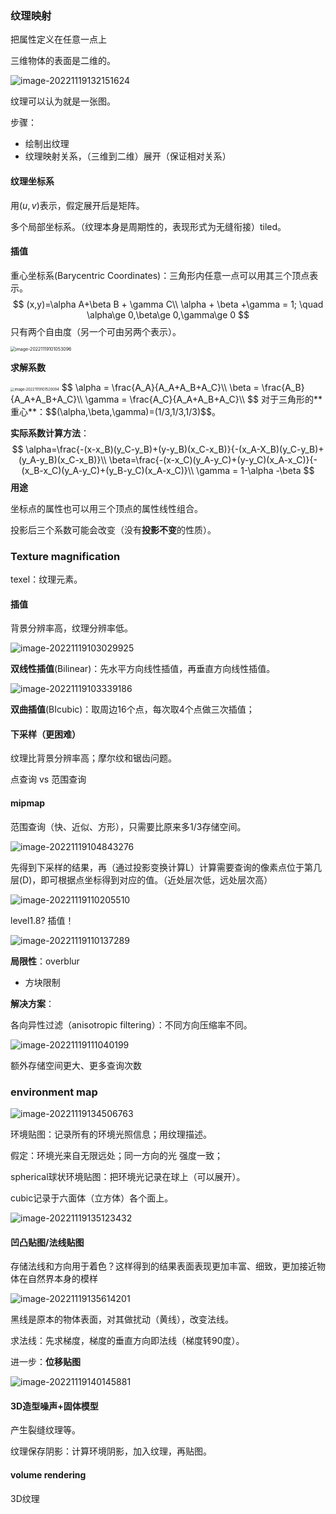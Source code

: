 ### 纹理映射

把属性定义在任意一点上

三维物体的表面是二维的。

![image-20221119132151624](imags/image-20221119132151624.png)

纹理可以认为就是一张图。

步骤：

- 绘制出纹理
- 纹理映射关系，（三维到二维）展开（保证相对关系）

#### 纹理坐标系

用$(u,v)$表示，假定展开后是矩阵。

多个局部坐标系。（纹理本身是周期性的，表现形式为无缝衔接）tiled。

#### 插值

重心坐标系(Barycentric Coordinates)：三角形内任意一点可以用其三个顶点表示。
$$
(x,y)=\alpha A+\beta B + \gamma C\\
\alpha + \beta +\gamma = 1; \quad \alpha\ge 0,\beta\ge 0,\gamma\ge 0
$$
只有两个自由度（另一个可由另两个表示）。

<img src="imags/image-20221119101053096.png" alt="image-20221119101053096" style="zoom:50%;" />

**求解系数**

<img src="imags/image-20221119101520094.png" alt="image-20221119101520094" style="zoom:40%;" />
$$
\alpha = \frac{A_A}{A_A+A_B+A_C}\\
\beta  = \frac{A_B}{A_A+A_B+A_C}\\
\gamma = \frac{A_C}{A_A+A_B+A_C}\\
$$
对于三角形的**重心**：$$(\alpha,\beta,\gamma)=(1/3,1/3,1/3)$$。

**实际系数计算方法**：
$$
\alpha=\frac{-(x-x_B)(y_C-y_B)+(y-y_B)(x_C-x_B)}{-(x_A-X_B)(y_C-y_B)+(y_A-y_B)(x_C-x_B)}\\
\beta=\frac{-(x-x_C)(y_A-y_C)+(y-y_C)(x_A-x_C)}{-(x_B-x_C)(y_A-y_C)+(y_B-y_C)(x_A-x_C)}\\
\gamma = 1-\alpha -\beta
$$
**用途**

坐标点的属性也可以用三个顶点的属性线性组合。

投影后三个系数可能会改变（没有**投影不变**的性质）。

### Texture magnification

texel：纹理元素。

#### 插值

背景分辨率高，纹理分辨率低。

![image-20221119103029925](imags/image-20221119103029925.png)

**双线性插值**(Bilinear)：先水平方向线性插值，再垂直方向线性插值。

![image-20221119103339186](imags/image-20221119103339186.png)

**双曲插值**(BIcubic)：取周边16个点，每次取4个点做三次插值；

#### 下采样（更困难）

纹理比背景分辨率高；摩尔纹和锯齿问题。

点查询 vs 范围查询

#### mipmap

范围查询（快、近似、方形），只需要比原来多1/3存储空间。

![image-20221119104843276](imags/image-20221119104843276.png)

先得到下采样的结果，再（通过投影变换计算L）计算需要查询的像素点位于第几层(D)，即可根据点坐标得到对应的值。（近处层次低，远处层次高）

![image-20221119110205510](imags/image-20221119110205510.png)

level1.8? 插值！

![image-20221119110137289](imags/image-20221119110137289.png)

**局限性**：overblur

- 方块限制

**解决方案**：

各向异性过滤（anisotropic filtering）：不同方向压缩率不同。

![image-20221119111040199](imags/image-20221119111040199.png)

额外存储空间更大、更多查询次数

### environment map

![image-20221119134506763](imags/image-20221119134506763.png)

环境贴图：记录所有的环境光照信息；用纹理描述。

假定：环境光来自无限远处；同一方向的光 强度一致；

spherical球状环境贴图：把环境光记录在球上（可以展开）。

cubic记录于六面体（立方体）各个面上。

![image-20221119135123432](imags/image-20221119135123432.png)

#### 凹凸贴图/法线贴图

存储法线和方向用于着色？这样得到的结果表面表现更加丰富、细致，更加接近物体在自然界本身的模样

![image-20221119135614201](imags/image-20221119135614201.png)

黑线是原本的物体表面，对其做扰动（黄线），改变法线。

求法线：先求梯度，梯度的垂直方向即法线（梯度转90度）。

进一步：**位移贴图**

![image-20221119140145881](imags/image-20221119140145881.png)

#### 3D造型噪声+固体模型

产生裂缝纹理等。

纹理保存阴影：计算环境阴影，加入纹理，再贴图。

#### volume rendering

3D纹理

